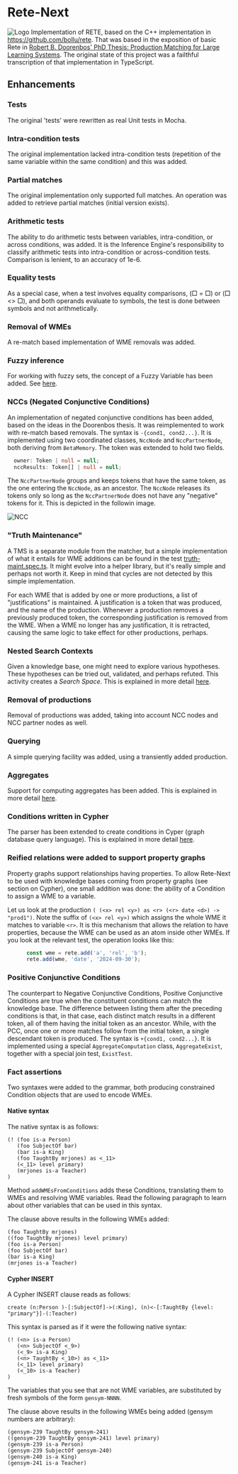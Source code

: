 # Rete-Next
![Logo](./rete-next-logo-sm.png)
Implementation of RETE, based on the C++ implementation in https://github.com/bollu/rete.
That was based in the exposition of basic Rete in [Robert B. Doorenbos' PhD Thesis: Production Matching for Large Learning Systems](http://reports-archive.adm.cs.cmu.edu/anon/1995/CMU-CS-95-113.pdf).
The original state of this project was a failthful transcription of that implementation
in TypeScript.

## Enhancements
### Tests
The original 'tests' were rewritten as real Unit tests in Mocha.

### Intra-condition tests
The original implementation lacked intra-condition tests (repetition of the same variable within the same condition)
and this was added.

### Partial matches
The original implementation only supported full matches. An operation was added
to retrieve partial matches (initial version exists).

### Arithmetic tests
The ability to do arithmetic tests between variables, intra-condition, or across conditions, was added. It is the Inference
Engine's responsibility to classify arithmetic tests into intra-condition or across-condition tests. Comparison is
lenient, to an accuracy of 1e-6.

### Equality tests
As a special case, when a test involves equality comparisons, (□ = □) or (□ <> □), and both operands evaluate to symbols,
the test is done between symbols and not arithmetically.

### Removal of WMEs
A re-match based implementation of WME removals was added.

### Fuzzy inference
For working with fuzzy sets, the concept of a Fuzzy Variable has been added. See [here](./README-fuzzy.md).

### NCCs (Negated Conjunctive Conditions)
An implementation of negated conjunctive conditions has been added, based on the ideas in the Doorenbos thesis. 
It was reimplemented to work with re-match based removals. The syntax is `-{cond1, cond2...}`. It is 
implemented using two coordinated classes, `NccNode` and `NccPartnerNode`, both deriving from `BetaMemory`.
The token was extended to hold two fields.

```typescript
  owner: Token | null = null;
  nccResults: Token[] | null = null;
```

The `NccPartnerNode` groups and keeps tokens that have the same token, as the one entering the
`NccNode`, as an ancestor. The `NccNode` releases its tokens only so long as the `NccPartnerNode`
does not have any "negative" tokens for it. This is depicted in the followin image.

![NCC](./drawio/NCC.png)

### "Truth Maintenance"
A TMS is a separate module from the matcher, but a simple implementation  of what it entails for WME additions 
can be found in the test [truth-maint.spec.ts](./spec/truth-maint.spec.ts). It might evolve
into a helper library, but it's really simple and perhaps not worth it. Keep in mind that cycles are not detected by
this simple implementation.

For each WME that is added by one or more productions, a list of "justifications" is maintained. A justification is a 
token that was produced, and the name of the production. Whenever a production removes a previously produced token,
the corresponding justification is removed from the WME. When a WME no longer has any justification, it is retracted,
causing the same logic to take effect for other productions, perhaps.

### Nested Search Contexts
Given a knowledge base, one might need to explore various hypotheses. These hypotheses can be tried out, validated, and
perhaps refuted. This activity creates a _Search Space_. This is explained in more detail [here](./README-nested.md).


### Removal of productions
Removal of productions was added, taking into account NCC nodes and NCC partner nodes as well.

### Querying
A simple querying facility was added, using a transiently added production.

### Aggregates
Support for computing aggregates has been added. This is explained in more detail [here](./README-agg.md).

### Conditions written in Cypher
The parser has been extended to create conditions in Cyper (graph database query language). This is explained 
in more detail [here](./README-cypher.md).

### Reified relations were added to support property graphs
Property graphs support relationships having properties. To allow Rete-Next to be used with knowledge bases coming
from property graphs (see section on Cypher), one small addition was done: the ability of a Condition to assign a
WME to a variable. 

Let us look at the production `( (<x> rel <y>) as <r> (<r> date <d>) -> "prod1")`. Note the suffix of 
`(<x> rel <y>)` which assigns the whole WME it matches to variable `<r>`. It is this mechanism that allows the 
relation to have properties, because the WME can be used as an atom inside other WMEs. If you look at the relevant
test, the operation looks like this:

```typescript
      const wme = rete.add('a', 'rel', 'b');
      rete.add(wme, 'date', '2024-09-30');
```

### Positive Conjunctive Conditions
The counterpart to Negative Conjunctive Conditions, Positive Conjunctive Conditions are true when the constituent
conditions can match the knowledge base. The difference between listing them after the preceding conditions is that,
in that case, each distinct match results in a different token, all of them having the initial token as an
ancestor. While, with the PCC, once one or more matches follow from the initial token, a single descendant token is
produced. The syntax is `+{cond1, cond2...}`. It is implemented using a special `AggregateComputation`
class, `AggregateExist`, together with a special join test, `ExistTest`.

### Fact assertions
Two syntaxes were added to the grammar, both producing constrained Condition objects that are used to encode WMEs.

#### Native syntax
The native syntax is as follows:
```
(! (foo is-a Person)
   (foo SubjectOf bar)
   (bar is-a King)
   (foo TaughtBy mrjones) as <_11>
   (<_11> level primary)
   (mrjones is-a Teacher)
)
```

Method `addWMEsFromConditions` adds these Conditions, translating them to WMEs and resolving WME variables. Read the 
following paragraph to learn about other variables that can be used in this syntax.

The clause above results in the following WMEs added:

```
(foo TaughtBy mrjones)
((foo TaughtBy mrjones) level primary)
(foo is-a Person)
(foo SubjectOf bar)
(bar is-a King)
(mrjones is-a Teacher)
```

#### Cypher INSERT
A Cypher INSERT clause reads as follows:

```
create (n:Person )-[:SubjectOf]->(:King), (n)<-[:TaughtBy {level: "primary"}]-(:Teacher)
```

This syntax is parsed as if it were the following native syntax:

```
(! (<n> is-a Person)
   (<n> SubjectOf <_9>)
   (<_9> is-a King)
   (<n> TaughtBy <_10>) as <_11>
   (<_11> level primary)
   (<_10> is-a Teacher)
)
```

The variables that you see that are not WME variables, are substituted by fresh symbols of the form `gensym-NNNN`.

The clause above results in the following WMEs being added (gensym numbers are arbitrary):

```
(gensym-239 TaughtBy gensym-241)
((gensym-239 TaughtBy gensym-241) level primary)
(gensym-239 is-a Person)
(gensym-239 SubjectOf gensym-240)
(gensym-240 is-a King)
(gensym-241 is-a Teacher)
```
